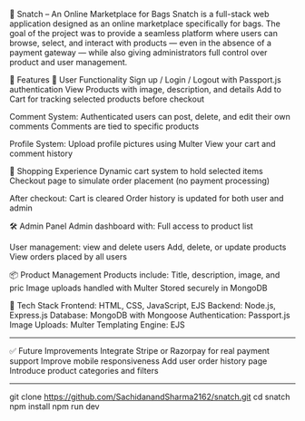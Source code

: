 👜 Snatch – An Online Marketplace for Bags
Snatch is a full-stack web application designed as an online marketplace specifically for bags. The goal of the project was to provide a seamless platform where users can browse, select, and interact with products — even in the absence of a payment gateway — while also giving administrators full control over product and user management.

🚀 Features
👤 User Functionality
Sign up / Login / Logout with Passport.js authentication
View Products with image, description, and details
Add to Cart for tracking selected products before checkout


Comment System:
Authenticated users can post, delete, and edit their own comments
Comments are tied to specific products

Profile System:
Upload profile pictures using Multer
View your cart and comment history

🛒 Shopping Experience
Dynamic cart system to hold selected items
Checkout page to simulate order placement (no payment processing)

After checkout:
Cart is cleared
Order history is updated for both user and admin

🛠️ Admin Panel
Admin dashboard with:
Full access to product list

User management: view and delete users
Add, delete, or update products
View orders placed by all users

📦 Product Management
Products include:
Title, description, image, and pric
Image uploads handled with Multer
Stored securely in MongoDB

🧰 Tech Stack
Frontend: HTML, CSS, JavaScript, EJS
Backend: Node.js, Express.js
Database: MongoDB with Mongoose
Authentication: Passport.js
Image Uploads: Multer
Templating Engine: EJS

-------

✅ Future Improvements
Integrate Stripe or Razorpay for real payment support
Improve mobile responsiveness
Add user order history page
Introduce product categories and filters

-------

git clone https://github.com/SachidanandSharma2162/snatch.git
cd snatch
npm install
npm run dev
